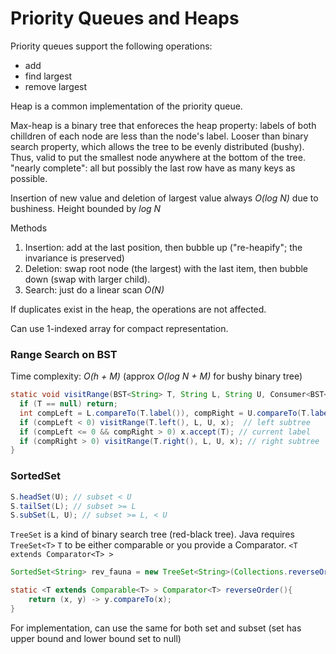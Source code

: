 # Priority Queues and Heaps

Priority queues support the following operations:
- add
- find largest
- remove largest

Heap is a common implementation of the priority queue.

Max-heap is a binary tree that enforeces the heap property: labels of both chilldren of each node are less than the node's label.
Looser than binary search property, which allows the tree to be evenly distributed (bushy).
Thus, valid to put the smallest node anywhere at the bottom of the tree.
"nearly complete": all but possibly the last row have as many keys as possible.

Insertion of new value and deletion of largest value always *O(log N)* due to bushiness.
Height bounded by *log N*

Methods
1. Insertion: add at the last position, then bubble up ("re-heapify"; the invariance is preserved)
2. Deletion: swap root node (the largest) with the last item, then bubble down (swap with larger child).
3. Search: just do a linear scan *O(N)*

If duplicates exist in the heap, the operations are not affected.

Can use 1-indexed array for compact representation.

### Range Search on BST
Time complexity: *O(h + M)* (approx *O(log N + M)* for bushy binary tree)

```java
static void visitRange(BST<String> T, String L, String U, Consumer<BST<String> > x){
  if (T == null) return;
  int compLeft = L.compareTo(T.label()), compRight = U.compareTo(T.label());
  if (compLeft < 0) visitRange(T.left(), L, U, x);  // left subtree
  if (compLeft <= 0 && compRight > 0) x.accept(T); // current label
  if (compRight > 0) visitRange(T.right(), L, U, x); // right subtree
}
```

### SortedSet
```java
S.headSet(U); // subset < U
S.tailSet(L); // subset >= L
S.subSet(L, U); // subset >= L, < U
```

```TreeSet``` is a kind of binary search tree (red-black tree).
Java requires ```TreeSet<T>``` ```T``` to be either comparable or you provide a Comparator.
```<T extends Comparator<T> >```

```java
SortedSet<String> rev_fauna = new TreeSet<String>(Collections.reverseOrder());

static <T extends Comparable<T> > Comparator<T> reverseOrder(){
    return (x, y) -> y.compareTo(x);
}
```

For implementation, can use the same for both set and subset (set has upper bound and lower bound set to null)
